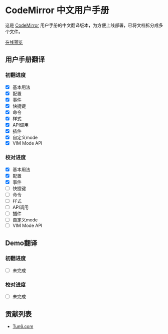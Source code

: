 # CodeMirror 中文用户手册

这是 [CodeMirror](https://github.com/codemirror/CodeMirror/blob/master/doc/manual.html) 用户手册的中文翻译版本，为方便上线部署，已将文档拆分成多个文件。

[在线预览](https://www.tun6.com/manual/codemirror/)

## 用户手册翻译

### 初翻进度

* [x] 基本用法
* [x] 配置
* [x] 事件
* [x] 快捷键
* [x] 命令
* [x] 样式
* [x] API调用
* [x] 插件
* [x] 自定义mode
* [x] VIM Mode API

### 校对进度

* [x] 基本用法
* [x] 配置
* [x] 事件
* [ ] 快捷键
* [ ] 命令
* [ ] 样式
* [ ] API调用
* [ ] 插件
* [ ] 自定义mode
* [ ] VIM Mode API

## Demo翻译

### 初翻进度

* [ ] 未完成

### 校对进度

* [ ] 未完成

## 贡献列表

* [Tun6.com](https://github.com/tun6-com)
